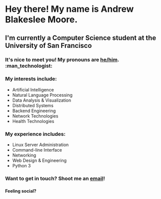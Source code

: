 
<h1>Hey there! My name is Andrew Blakeslee Moore.</h1>

<h2>I'm currently a Computer Science student at the University of San Francisco</h2>
  
<h3>It's nice to meet you! My pronouns are <a href="https://pronoun.is/he">he/him</a>. :man_technologist:</h3>

<h3>My interests include:</h3>
<p><ul>
    <li>Artificial Intelligence</li>
    <li>Natural Language Processing</li>
    <li>Data Analysis & Visualization</li>
    <li>Distributed Systems</li>
    <li>Backend Engineering</li>
    <li>Network Technologies</li>
    <li>Health Technologies</li>
  </ul></p>

<h3>My experience includes:</h3>
<p><ul>
    <li>Linux Server Administration</li>
    <li>Command-line Interface</li>
    <li>Networking</li>
    <li>Web Design & Engineering</li>
    <li>Python 3</li>
  </ul></p>
 
<h3>Want to get in touch? Shoot me an <a href="mailto:abmoore3@dons.usfca.edu">email</a>!
  <h4>Feeling social?
    <a href="https://www.linkedin.com/in/andrwmoore/"><img height="16" hspace="5" src="https://unpkg.com/simple-icons@v3/icons/linkedin.svg"></a>
    <a href="https://twitter.com/andrwmoore"><img height="16" hspace="5" src="https://unpkg.com/simple-icons@v3/icons/twitter.svg"></a>
    <a href="https://instagram.com/andrew.b.moore"><img height="16" hspace="5" src="https://unpkg.com/simple-icons@v3/icons/instagram.svg"></a>
    
    
